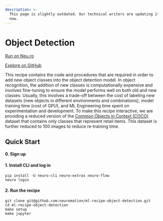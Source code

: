 ```yaml
---
description: >-
  This page is slightly outdated. Our technical writers are updating it right
  now.
---
```


# Object Detection

[Run on Neu.ro](https://apps.neu.ro/ml-recipes/object-detection)

[Explore on GitHub](https://github.com/neuromation/ml-recipe-object-detection)

This recipe contains the code and procedures that are required in order to add new object classes into the object detection model. In object recognition, the addition of new classes is computationally expensive and involves fine-tuning to ensure the model performs well on both old and new classes. Usually, this involves a trade-off between the cost of labeling new datasets \(new objects in different environments and combinations\), model training time \(cost of GPU\), and ML Engineering time spent on experimentation and development. To make this recipe interactive, we are providing a reduced version of the [Common Objects in Context \(COCO\)](http://cocodataset.org) dataset that contains only classes that represent retail items. This dataset is further reduced to 100 images to reduce re-training time.

## Quick Start

#### 0. Sign up

#### 1. Install CLI and log in

```text
pip install -U neuro-cli neuro-extras neuro-flow
neuro login
```

#### 2. Run the recipe

```text
git clone git@github.com:neuromation/ml-recipe-object-detection.git
cd ml-recipe-object-detection
make setup
make jupyter
```

